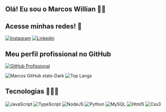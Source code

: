 ## Olá! Eu sou o Marcos Willian 🖖🏽

## Acesse minhas redes! 🔗
[![Instagram](https://img.shields.io/badge/Instagram-E4405F?style=for-the-badge&logo=instagram&logoColor=white)](https://www.instagram.com/to.willian/)
[![Linkedin](https://img.shields.io/badge/LinkedIn-0077B5?style=for-the-badge&logo=linkedin&logoColor=white)](https://www.linkedin.com/in/marcos-willian-a1144a268/)

 ## Meu perfil profissional no GitHub
[![GitHub Profissional](https://img.shields.io/badge/GitHub-100000?style=for-the-badge&logo=github&logoColor=white)](https://github.com/marcos-willian00/)

![Marcos GitHub stats-Dark](https://github-readme-stats.vercel.app/api?username=mw-bl&show_icons=true&theme=dark#gh-dark-mode-only)
![Top Langs](https://github-readme-stats.vercel.app/api/top-langs/?username=mw-bl&layout=donut)


## Tecnologias 🧑🏽‍💻

<div style="display: inline_block">
  <img align="center" alt="JavaScript" src="https://img.shields.io/badge/JavaScript-323330?style=for-the-badge&logo=javascript&logoColor=F7DF1E">
  <img align="center" alt="TypeScript" src="https://img.shields.io/badge/TypeScript-007ACC?style=for-the-badge&logo=typescript&logoColor=white">
  <img align="center" alt="NodeJS" src="https://img.shields.io/badge/Node.js-43853D?style=for-the-badge&logo=node.js&logoColor=white">
  <img align="center" alt="Python" src="https://img.shields.io/badge/Python-14354C?style=for-the-badge&logo=python&logoColor=white">
  <img align="center" alt="MySQL" src="https://img.shields.io/badge/MySQL-00000F?style=for-the-badge&logo=mysql&logoColor=white">
  <img align="center" alt="Html5" src="https://img.shields.io/badge/HTML5-E34F26?style=for-the-badge&logo=html5&logoColor=white">
  <img align="center" alt="Css3" src="https://img.shields.io/badge/CSS3-1572B6?style=for-the-badge&logo=css3&logoColor=white">
</div>
